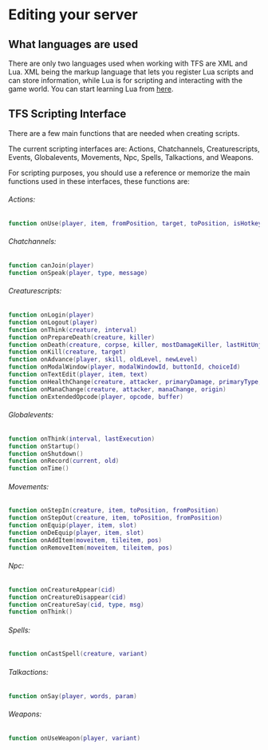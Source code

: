 # Editing your server

## What languages are used

There are only two languages used when working with TFS are XML and Lua. XML being the markup language that lets you register Lua scripts and can store information, while Lua is for scripting and interacting with the game world. You can start learning Lua from [here](https://www.lua.org/pil/contents.html).

## TFS Scripting Interface

There are a few main functions that are needed when creating scripts.

The current scripting interfaces are: Actions, Chatchannels, Creaturescripts, Events, Globalevents, Movements, Npc, Spells, Talkactions, and Weapons.

For scripting purposes, you should use a reference or memorize the main functions used in these interfaces, these functions are:

###### Actions:

```lua
function onUse(player, item, fromPosition, target, toPosition, isHotkey)
```

###### Chatchannels:

```lua
function canJoin(player)
function onSpeak(player, type, message)
```

###### Creaturescripts:

```lua
function onLogin(player)
function onLogout(player)
function onThink(creature, interval)
function onPrepareDeath(creature, killer)
function onDeath(creature, corpse, killer, mostDamageKiller, lastHitUnjustified)
function onKill(creature, target)
function onAdvance(player, skill, oldLevel, newLevel)
function onModalWindow(player, modalWindowId, buttonId, choiceId)
function onTextEdit(player, item, text)
function onHealthChange(creature, attacker, primaryDamage, primaryType, secondaryDamage, secondaryType, origin)
function onManaChange(creature, attacker, manaChange, origin)
function onExtendedOpcode(player, opcode, buffer)
```

###### Globalevents:

```lua
function onThink(interval, lastExecution)
function onStartup()
function onShutdown()
function onRecord(current, old)
function onTime()
```

###### Movements:

```lua
function onStepIn(creature, item, toPosition, fromPosition)
function onStepOut(creature, item, toPosition, fromPosition)
function onEquip(player, item, slot)
function onDeEquip(player, item, slot)
function onAddItem(moveitem, tileitem, pos)
function onRemoveItem(moveitem, tileitem, pos)
```

###### Npc:

```lua
function onCreatureAppear(cid)
function onCreatureDisappear(cid)
function onCreatureSay(cid, type, msg)
function onThink()
```

###### Spells:

```lua
function onCastSpell(creature, variant)
```

###### Talkactions:

```lua
function onSay(player, words, param)
```

###### Weapons:

```lua
function onUseWeapon(player, variant)
```

#### 



